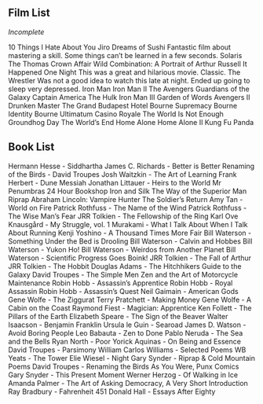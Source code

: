 ## Film List

_Incomplete_

10 Things I Hate About You
Jiro Dreams of Sushi Fantastic film about mastering a skill. Some things can’t be learned in a few seconds.
Solaris
The Thomas Crown Affair
Wild Combination: A Portrait of Arthur Russell
It Happened One Night This was a great and hilarious movie. Classic. 
The Wrestler Was not a good idea to watch this late at night. Ended up going to sleep very depressed. 
Iron Man
Iron Man II
The Avengers
Guardians of the Galaxy
Captain America
The Hulk
Iron Man III
Garden of Words
Avengers II
Drunken Master
The Grand Budapest Hotel
Bourne Supremacy
Bourne Identity
Bourne Ultimatum
Casino Royale
The World Is Not Enough
Groundhog Day
The World’s End
Home Alone
Home Alone II
Kung Fu Panda

## Book List
Hermann Hesse - Siddhartha
James C. Richards - Better is Better
Renaming of the Birds - David Troupes
Josh Waitzkin - The Art of Learning
Frank Herbert - Dune Messiah
Jonathan Littauer - Heirs to the World
Mr Penumbras 24 Hour Bookshop
Iron and Silk
The Way of the Superior Man
Riprap
Abraham Lincoln: Vampire Hunter
The Soldier’s Return
Amy Tan - World on Fire
Patrick Rothfuss - The Name of the Wind
Patrick Rothfuss - The Wise Man’s Fear
JRR Tolkien - The Fellowship of the Ring
Karl Ove Knausgård - My Struggle, vol. 1
Murakami - What I Talk About When I Talk About Running
Kenji Yoshino - A Thousand Times More Fair
Bill Waterson - Something Under the Bed is Drooling
Bill Waterson - Calvin and Hobbes
Bill Waterson - Yukon Ho!
Bill Waterson - Weirdos from Another Planet
Bill Waterson - Scientific Progress Goes Boink!
JRR Tolkien - The Fall of Arthur
JRR Tolkien - The Hobbit
Douglas Adams - The Hitchhikers Guide to the Galaxy
David Troupes - The Simple Men
Zen and the Art of Motorcycle Maintenance
Robin Hobb - Assassin’s Apprentice
Robin Hobb - Royal Assassin
Robin Hobb - Assassin’s Quest
Neil Gaimain - American Gods
Gene Wolfe - The Ziggurat
Terry Pratchett - Making Money
Gene Wolfe - A Cabin on the Coast
Raymond Fiest - Magician: Apprentice
Ken Follett - The Pillars of the Earth
Elizabeth Speare - The Sign of the Beaver
Walter Isaacson - Benjamin Franklin
Ursula le Guin - Searoad
James D. Watson - Avoid Boring People
Leo Babauta - Zen to Done
Pablo Neruda - The Sea and the Bells
Ryan North - Poor Yorick
Aquinas - On Being and Essence
David Troupes - Parsimony
William Carlos Williams - Selected Poems
WB Yeats - The Tower
Elie Wiesel - Night
Gary Synder - Riprap & Cold Mountain Poems
David Troupes - Renaming the Birds
As You Were, Punx Comics
Gary Snyder - This Present Moment
Werner Herzog - Of Walking in Ice
Amanda Palmer - The Art of Asking
Democracy, A Very Short Introduction
Ray Bradbury - Fahrenheit 451
Donald Hall - Essays After Eighty
